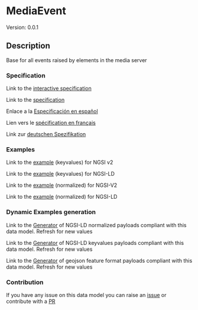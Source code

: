# MediaEvent
Version: 0.0.1

## Description 

Base for all events raised by elements in the media server
### Specification

Link to the [interactive specification](https://swagger.lab.fiware.org/?url=https://raw.githubusercontent.com/smart-data-models/dataModel.Multimedia/master/MediaEvent/swagger.yaml)

Link to the [specification](https://github.com/smart-data-models/dataModel.Multimedia/blob/master/MediaEvent/doc/spec.md)

Enlace a la [Especificación en español](https://github.com/smart-data-models/dataModel.Multimedia/blob/master/MediaEvent/doc/spec_ES.md)

Lien vers le [spécification en français](https://github.com/smart-data-models/dataModel.Multimedia/blob/master/MediaEvent/doc/spec_FR.md)

Link zur [deutschen Spezifikation](https://github.com/smart-data-models/dataModel.Multimedia/blob/master/MediaEvent/doc/spec_DE.md)
### Examples

Link to the [example](https://github.com/smart-data-models/dataModel.Multimedia/blob/master/MediaEvent/examples/example.json) (keyvalues) for NGSI v2

Link to the [example](https://github.com/smart-data-models/dataModel.Multimedia/blob/master/MediaEvent/examples/example.jsonld) (keyvalues) for NGSI-LD

Link to the [example](https://github.com/smart-data-models/dataModel.Multimedia/blob/master/MediaEvent/examples/example-normalized.json) (normalized) for NGSI-V2

Link to the [example](https://github.com/smart-data-models/dataModel.Multimedia/blob/master/MediaEvent/examples/example-normalized.jsonld) (normalized) for NGSI-LD
### Dynamic Examples generation

Link to the [Generator](https://smartdatamodels.org/extra/ngsi-ld_generator.php?schemaUrl=https://raw.githubusercontent.com/smart-data-models/dataModel.Multimedia/master/MediaEvent/schema.json&email=info@smartdatamodels.org) of NGSI-LD normalized payloads compliant with this data model. Refresh for new values

Link to the [Generator](https://smartdatamodels.org/extra/ngsi-ld_generator_keyvalues.php?schemaUrl=https://raw.githubusercontent.com/smart-data-models/dataModel.Multimedia/master/MediaEvent/schema.json&email=info@smartdatamodels.org) of NGSI-LD keyvalues payloads compliant with this data model. Refresh for new values

Link to the [Generator](https://smartdatamodels.org/extra/geojson_features_generator_v1.0.php?schemaUrl=https://raw.githubusercontent.com/smart-data-models/dataModel.Multimedia/master/MediaEvent/schema.json&email=info@smartdatamodels.org) of geojson feature format payloads compliant with this data model. Refresh for new values
### Contribution

 If you have any issue on this data model you can raise an [issue](https://github.com/smart-data-models/dataModel.Multimedia/issues)  or contribute with a [PR](https://github.com/smart-data-models/dataModel.Multimedia/pulls)